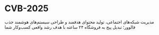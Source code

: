 # CVB-2025
مدیریت شبکه‌های اجتماعی، تولید محتوای هدفمند و طراحی سیستم‌های هوشمند جذب فالوور؛ تبدیل پیج به فروشگاه ۲۴ ساعته با هدف رشد واقعی کسب‌وکار شما
